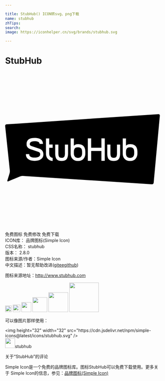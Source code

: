 ```yaml
---

title: StubHub() ICON转svg、png下载
name: stubhub
zhTips: 
search: 
image: https://iconhelper.cn/svg/brands/stubhub.svg

---
```


# StubHub  <small style="font-size: 60%;font-weight: 100"></small>

<div id="svg" class="svg-wrap">
<svg role="img" viewBox="0 0 24 24" xmlns="http://www.w3.org/2000/svg"><title>StubHub icon</title><path d="M23.78 6.566L.21 8.148c-.116.008-.21.107-.21.227V8.4l.725 6.884v.004c.003.036.006.07.006.11 0 .123-.016.243-.048.347L.344 16.84c-.04.122.026.182.146.134l1.805-.75c.002 0 .004 0 .006-.002h.003c.13-.05.27-.076.418-.076h.036l20.04 1.29c.127 0 .23-.097.243-.222L24 6.784v-.02c0-.11-.09-.198-.2-.198h-.02zm-19.245 3.68h.053c.823 0 1.25.304 1.275.892v.045h-.516l-.006-.04c-.027-.26-.273-.386-.753-.386h-.045c-.48.008-.717.152-.717.434v.08c.005.055.03.102.07.136.052.048.117.087.19.11l1.204.403-.007-.005.01.004c.18.057.34.163.46.306.108.138.175.313.175.502v.117c0 .287-.14.54-.36.695-.235.18-.575.268-.997.268s-.75-.093-.99-.268v-.002c-.218-.155-.36-.41-.36-.7v-.07h.516v.05c0 .146.063.255.21.346s.358.137.628.137.49-.048.637-.136.22-.2.22-.346v-.072c0-.167-.098-.277-.3-.344L3.935 12c-.195-.062-.35-.157-.45-.28-.1-.12-.16-.274-.16-.444v-.084c0-.616.403-.935 1.21-.943zm8.292.08h.518v1.448h1.588v-1.447h.52v3.47h-.522v-1.52h-1.585v1.52h-.518v-3.47zm-6.495.007h.5v.945h.535v.51h-.535v.89c0 .208.056.37.168.487l-.002.004c.087.09.202.15.334.17h.035v.485l-.047-.004h-.004c-.265-.016-.504-.13-.68-.308-.203-.21-.305-.492-.305-.834v-2.346zm11.913 0h.5v1.12c.155-.157.367-.24.633-.24.755 0 1.14.395 1.142 1.175v.283c0 .342-.103.624-.305.835s-.486.316-.836.316-.628-.105-.83-.315-.306-.494-.306-.834v-2.337zm-8.084.002h.5v1.12c.156-.16.368-.243.634-.243.76 0 1.14.396 1.144 1.176v.283c0 .342-.105.624-.307.835s-.483.316-.833.316-.627-.105-.83-.315-.307-.494-.307-.834v-2.335zm-2.395.945h.492v1.367c0 .258.04.442.113.545.07.095.204.146.387.146h.016c.185 0 .31-.047.385-.146s.115-.287.115-.545H9.27V11.28h.49v1.367c0 .417-.08.72-.23.902-.146.173-.385.264-.71.272h-.115c-.325-.008-.564-.098-.71-.273-.156-.18-.23-.486-.23-.903V11.28zm8.077 0h.492v1.367c0 .258.04.442.115.545.07.095.2.146.384.146h.025c.18 0 .306-.05.378-.146.075-.104.115-.287.115-.545h-.004V11.28h.49v1.367c0 .417-.083.728-.23.902s-.384.264-.71.272h-.12c-.324-.008-.563-.098-.71-.273-.155-.18-.228-.486-.228-.903V11.28zm-4.548.422c-.207 0-.37.05-.473.156s-.16.285-.16.53v.288c0 .208.062.366.17.486s.26.182.464.182c.203 0 .357-.056.47-.18s.17-.28.17-.488v-.283c0-.247-.056-.423-.163-.53s-.266-.16-.476-.16zm8.083 0c-.207 0-.37.05-.473.156s-.16.285-.16.53v.288c0 .208.06.366.166.486s.267.182.467.182.355-.06.47-.18.17-.285.17-.488v-.283c0-.247-.056-.423-.163-.53s-.267-.16-.477-.16z"/></svg>
</div>
<detail full-name='stubhub'></detail>

<div class="detail-page">
<p>
<span><span class="badge-success badge">免费图标</span> <span class="badge-success badge">免费修改</span>  <span class="badge-success badge">免费下载</span> </span>
<br/>
<span>
ICON库：
<span class="badge-secondary badge">品牌图标(Simple Icon)</span> 
</span>
<br/>
<span>
CSS名称：
<span class="badge-secondary badge">stubhub</span> 
</span>

<br/>
<span>
版本：
<span class="badge-secondary badge">2.8.0</span> 
</span>
<br/>
<span>图标来源/作者：<span class="badge-light badge">Simple Icon</span></span> 
<br/>
<span class="zh-detail">中文描述：暂无<span class="help-link"><span>帮助改进</span>(<a href="https://gitee.com/liuwave/icon-helper/edit/master/json/brands/stubhub.json" target="_blank" rel="noopener noreferrer">gitee</a><a href="https://github.com/liuwave/icon-helper/edit/master/json/brands/stubhub.json" target="_blank" rel="noopener noreferrer">github</a></span>)</span><br/>
</p>
</div><div class="description description alert alert-light"><p>图标来源地址：<a href="http://www.stubhub.com" target="_blank" rel="noopener noreferrer">http://www.stubhub.com</a></p></div>
<div class="alert alert-dark">
<img height="21" width="21" src="https://cdn.jsdelivr.net/npm/simple-icons@latest/icons/stubhub.svg" />
<img height="24" width="24" src="https://cdn.jsdelivr.net/npm/simple-icons@latest/icons/stubhub.svg" />
<img height="32" width="32" src="https://cdn.jsdelivr.net/npm/simple-icons@latest/icons/stubhub.svg" />
<img height="48" width="48" src="https://cdn.jsdelivr.net/npm/simple-icons@latest/icons/stubhub.svg" />
<img height="64" width="64" src="https://cdn.jsdelivr.net/npm/simple-icons@latest/icons/stubhub.svg" />
<img height="96" width="96" src="https://cdn.jsdelivr.net/npm/simple-icons@latest/icons/stubhub.svg" />

</div>
<div>
  <p>可以像图片那样使用：    
  </p>
  <div class="alert alert-primary" style="font-size: 14px">
    &lt;img height="32" width="32" src="https://cdn.jsdelivr.net/npm/simple-icons@latest/icons/stubhub.svg" /&gt;
    <copy-btn content='<img height="32" width="32" src="https://cdn.jsdelivr.net/npm/simple-icons@latest/icons/stubhub.svg" />'></copy-btn>
  </div>
  <div class="alert alert-secondary">
    <img height="32" width="32" src="https://cdn.jsdelivr.net/npm/simple-icons@latest/icons/stubhub.svg" />stubhub
    <copy-btn content="stubhub" btn-title="复制图标名称"></copy-btn>
  </div>
</div>

<Vssue title="关于“StubHub”的评论" >关于“StubHub”的评论</Vssue>


<div><p>Simple Icon是一个免费的品牌图标库。图标StubHub可以免费下载使用。更多关于  Simple Icon的信息，参见：<a target="_blank" href="https://iconhelper.cn/brands.html">品牌图标(Simple Icon)</a>
</p></div>
